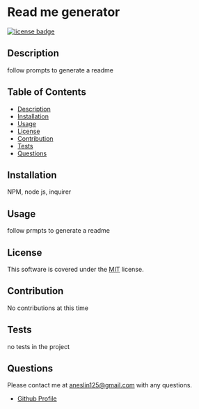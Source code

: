 # Read me generator
[![license badge](https://img.shields.io/badge/license-MIT-green.svg)](https://shields.io/)
## Description
follow prompts to generate a readme
  
## Table of Contents
- [Description](#description)  
- [Installation](#installation)  
- [Usage](#usage)  
- [License](#license)  
- [Contribution](#contribution)  
- [Tests](#tests)  
- [Questions](#questions) 
  
## Installation
NPM, node js, inquirer  

## Usage  
follow prmpts to generate a readme
 
## License
This software is covered under the [MIT](https://mit-license.org/) license. 
  
## Contribution
No contributions at this time  
  
## Tests
no tests in the project
  
## Questions
Please contact me at aneslin125@gmail.com with any questions.
  
* [Github Profile](https://github.com/aneslin)
  
